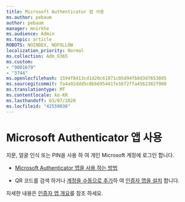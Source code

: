 ```yaml
---
title: Microsoft Authenticator 앱 사용
ms.author: pebaum
author: pebaum
manager: mnirkhe
ms.audience: Admin
ms.topic: article
ROBOTS: NOINDEX, NOFOLLOW
localization_priority: Normal
ms.collection: Adm_O365
ms.custom:
- "9001679"
- "3744"
ms.openlocfilehash: 1594f8413cd1d20c61871c05d94fb8d3d7653805
ms.sourcegitcommit: fa4a92ddd5c8bb695441fe16f2ffa4562382f900
ms.translationtype: MT
ms.contentlocale: ko-KR
ms.lasthandoff: 03/07/2020
ms.locfileid: "42559036"
---
```

# <a name="using-the-microsoft-authenticator-app"></a>Microsoft Authenticator 앱 사용

지문, 얼굴 인식 또는 PIN을 사용 하 여 개인 Microsoft 계정에 로그인 합니다.

- [Microsoft Authenticator 앱을 사용 하는 방법](https://support.microsoft.com/help/4026727/microsoft-account-how-to-use-the-microsoft-authenticator-app) 

- QR 코드를 검색 하거나 [계정을 수동으로 추가](https://docs.microsoft.com/azure/active-directory/user-help/user-help-auth-app-add-account-manual)하 여 [인증자 앱을 설치](https://docs.microsoft.com/azure/active-directory/user-help/security-info-setup-auth-app) 합니다.  

자세한 내용은 [인증자 앱 개요](https://docs.microsoft.com/azure/active-directory/user-help/user-help-auth-app-overview)를 참조 하세요.
